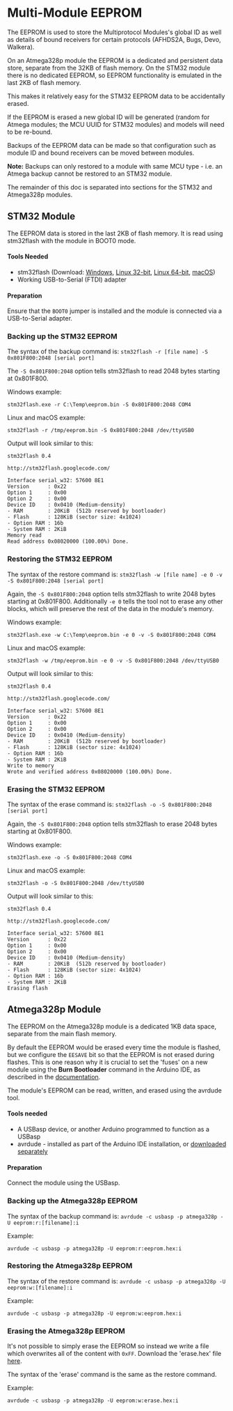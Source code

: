 # Multi-Module EEPROM

The EEPROM is used to store the Multiprotocol Modules's global ID as well as details of bound receivers for certain protocols (AFHDS2A, Bugs, Devo, Walkera).

On an Atmega328p module the EEPROM is a dedicated and persistent data store, separate from the 32KB of flash memory.  On the STM32 module there is no dedicated EEPROM, so EEPROM functionality is emulated in the last 2KB of flash memory.

This makes it relatively easy for the STM32 EEPROM data to be accidentally erased.

If the EEPROM is erased a new global ID will be generated (random for Atmega modules; the MCU UUID for STM32 modules) and models will need to be re-bound.

Backups of the EEPROM data can be made so that configuration such as module ID and bound receivers can be moved between modules.  

**Note:** Backups can only restored to a module with same MCU type - i.e. an Atmega backup cannot be restored to an STM32 module.

The remainder of this doc is separated into sections for the STM32 and Atmega328p modules.

## STM32 Module
The EEPROM data is stored in the last 2KB of flash memory. It is read using stm32flash with the module in BOOT0 mode.
#### Tools Needed
* stm32flash (Download: [Windows](https://github.com/pascallanger/DIY-Multiprotocol-TX-Module-Boards/raw/master/source/stm32/tools/win/stm32flash.exe), [Linux 32-bit](https://github.com/pascallanger/DIY-Multiprotocol-TX-Module-Boards/raw/master/source/stm32/tools/linux/stm32flash/stm32flash), [Linux 64-bit](https://github.com/pascallanger/DIY-Multiprotocol-TX-Module-Boards/raw/master/source/stm32/tools/linux64/stm32flash/stm32flash), [macOS](https://github.com/pascallanger/DIY-Multiprotocol-TX-Module-Boards/raw/master/source/stm32/tools/macosx/stm32flash/stm32flash))
* Working USB-to-Serial (FTDI) adapter

#### Preparation
Ensure that the `BOOT0` jumper is installed and the module is connected via a USB-to-Serial adapter.

### Backing up the STM32 EEPROM
The syntax of the backup command is:
`stm32flash -r [file name] -S 0x801F800:2048 [serial port]`

The `-S 0x801F800:2048` option tells stm32flash to read 2048 bytes starting at 0x801F800.

Windows example:

`stm32flash.exe -r C:\Temp\eeprom.bin -S 0x801F800:2048 COM4`

Linux and macOS example:

`stm32flash -r /tmp/eeprom.bin -S 0x801F800:2048 /dev/ttyUSB0`

Output will look similar to this:
```
stm32flash 0.4

http://stm32flash.googlecode.com/

Interface serial_w32: 57600 8E1
Version      : 0x22
Option 1     : 0x00
Option 2     : 0x00
Device ID    : 0x0410 (Medium-density)
- RAM        : 20KiB  (512b reserved by bootloader)
- Flash      : 128KiB (sector size: 4x1024)
- Option RAM : 16b
- System RAM : 2KiB
Memory read
Read address 0x08020000 (100.00%) Done.
```
### Restoring the STM32 EEPROM
The syntax of the restore command is:
`stm32flash -w [file name] -e 0 -v -S 0x801F800:2048 [serial port]`

Again, the `-S 0x801F800:2048` option tells stm32flash to write 2048 bytes starting at 0x801F800.  Additionally `-e 0` tells the tool not to erase any other blocks, which will preserve the rest of the data in the module's memory.

Windows example:

`stm32flash.exe -w C:\Temp\eeprom.bin -e 0 -v -S 0x801F800:2048 COM4`

Linux and macOS example:

`stm32flash -w /tmp/eeprom.bin -e 0 -v -S 0x801F800:2048 /dev/ttyUSB0`

Output will look similar to this:
```
stm32flash 0.4

http://stm32flash.googlecode.com/

Interface serial_w32: 57600 8E1
Version      : 0x22
Option 1     : 0x00
Option 2     : 0x00
Device ID    : 0x0410 (Medium-density)
- RAM        : 20KiB  (512b reserved by bootloader)
- Flash      : 128KiB (sector size: 4x1024)
- Option RAM : 16b
- System RAM : 2KiB
Write to memory
Wrote and verified address 0x08020000 (100.00%) Done.
```

### Erasing the STM32 EEPROM
The syntax of the erase command is:
`stm32flash -o -S 0x801F800:2048 [serial port]`

Again, the `-S 0x801F800:2048` option tells stm32flash to erase 2048 bytes starting at 0x801F800.

Windows example:

`stm32flash.exe -o -S 0x801F800:2048 COM4`

Linux and macOS example:

`stm32flash -o -S 0x801F800:2048 /dev/ttyUSB0`

Output will look similar to this:
```
stm32flash 0.4

http://stm32flash.googlecode.com/

Interface serial_w32: 57600 8E1
Version      : 0x22
Option 1     : 0x00
Option 2     : 0x00
Device ID    : 0x0410 (Medium-density)
- RAM        : 20KiB  (512b reserved by bootloader)
- Flash      : 128KiB (sector size: 4x1024)
- Option RAM : 16b
- System RAM : 2KiB
Erasing flash
```

## Atmega328p Module
The EEPROM on the Atmega328p module is a dedicated 1KB data space, separate from the main flash memory.  

By default the EEPROM would be erased every time the module is flashed, but we configure the `EESAVE` bit so that the EEPROM is not erased during flashes.  This is one reason why it is crucial to set the 'fuses' on a new module using the **Burn Bootloader** command in the Arduino IDE, as described in the [documentation](Compiling.md#burn-bootloader-and-set-fuses).

The module's EEPROM can be read, written, and erased using the avrdude tool.

#### Tools needed
* A USBasp device, or another Arduino programmed to function as a USBasp
* avrdude - installed as part of the Arduino IDE installation, or [downloaded separately](http://savannah.nongnu.org/projects/avrdude)

#### Preparation
Connect the module using the USBasp.

### Backing up the Atmega328p EEPROM
The syntax of the backup command is:
`avrdude -c usbasp -p atmega328p -U eeprom:r:[filename]:i`

Example:

`avrdude -c usbasp -p atmega328p -U eeprom:r:eeprom.hex:i`

### Restoring the Atmega328p EEPROM
The syntax of the restore command is:
`avrdude -c usbasp -p atmega328p -U eeprom:w:[filename]:i`

Example:

`avrdude -c usbasp -p atmega328p -U eeprom:w:eeprom.hex:i`

### Erasing the Atmega328p EEPROM
It's not possible to simply erase the EEPROM so instead we write a file which overwrites all of the content with `0xFF`.  Download the 'erase.hex' file [here](https://raw.githubusercontent.com/pascallanger/DIY-Multiprotocol-TX-Module/master/docs/erase.hex).

The syntax of the 'erase' command is the same as the restore command.

Example:

`avrdude -c usbasp -p atmega328p -U eeprom:w:erase.hex:i`

